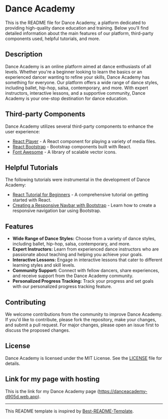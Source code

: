 # Dance Academy

This is the README file for Dance Academy, a platform dedicated to providing high-quality dance education and training. Below you'll find detailed information about the main features of our platform, third-party components used, helpful tutorials, and more.

## Description

Dance Academy is an online platform aimed at dance enthusiasts of all levels. Whether you're a beginner looking to learn the basics or an experienced dancer wanting to refine your skills, Dance Academy has something for everyone. Our platform offers a wide range of dance styles, including ballet, hip-hop, salsa, contemporary, and more. With expert instructors, interactive lessons, and a supportive community, Dance Academy is your one-stop destination for dance education.

## Third-party Components

Dance Academy utilizes several third-party components to enhance the user experience:

- [React Player](https://www.npmjs.com/package/react-player) - A React component for playing a variety of media files.
- [React Bootstrap](https://react-bootstrap.github.io/) - Bootstrap components built with React.
- [Font Awesome](https://fontawesome.com/) - A library of scalable vector icons.

## Helpful Tutorials

The following tutorials were instrumental in the development of Dance Academy:

- [React Tutorial for Beginners](https://www.youtube.com/watch?v=Ke90Tje7VS0) - A comprehensive tutorial on getting started with React.
- [Creating a Responsive Navbar with Bootstrap](https://www.youtube.com/watch?v=HY4Dx3Ji3Fc) - Learn how to create a responsive navigation bar using Bootstrap.

## Features

- **Wide Range of Dance Styles:** Choose from a variety of dance styles, including ballet, hip-hop, salsa, contemporary, and more.
- **Expert Instructors:** Learn from experienced dance instructors who are passionate about teaching and helping you achieve your goals.
- **Interactive Lessons:** Engage in interactive lessons that cater to different learning styles and skill levels.
- **Community Support:** Connect with fellow dancers, share experiences, and receive support from the Dance Academy community.
- **Personalized Progress Tracking:** Track your progress and set goals with our personalized progress tracking feature.

## Contributing

We welcome contributions from the community to improve Dance Academy. If you'd like to contribute, please fork the repository, make your changes, and submit a pull request. For major changes, please open an issue first to discuss the proposed changes.

## License

Dance Academy is licensed under the MIT License. See the [LICENSE](LICENSE) file for details.

## Link for my page with hosting

This is the link for my Dance Academy page (https://danceacademy-d905d.web.app).

---
This README template is inspired by [Best-README-Template](https://github.com/othneildrew/Best-README-Template).

